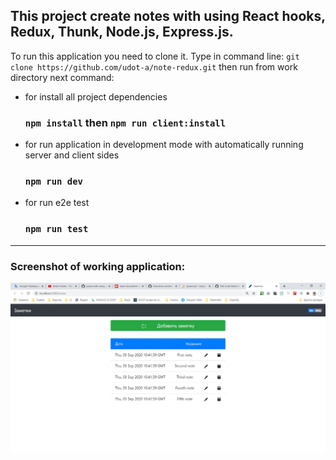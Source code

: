 ## This project create notes with using React hooks, Redux, Thunk, Node.js, Express.js.

To run this application you need to clone it. 
Type in command line: ```git clone https://github.com/udot-a/note-redux.git```
then run from work directory next command: 
-   for install all project dependencies 
    ### ```npm install```    then    ```npm run client:install```
-   for run application in development mode with automatically running server and client sides
    ### ```npm run dev```
-   for run e2e test
    ### ```npm run test```
<hr/>

### Screenshot of working application:
![Screenshot application](https://github.com/udot-a/note-redux/raw/master/client/src/assets/appScreen.jpg)
